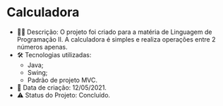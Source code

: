 # Calculadora

* 👩‍💻 Descrição: O projeto foi criado para a matéria de Linguagem de Programação II. A calculadora é simples e realiza operações entre 2 números apenas.
* 🛠 Tecnologias utilizadas:
    - Java;
    - Swing;
    - Padrão de projeto MVC.
* 📆 Data de criação: 12/05/2021.
* :warning: Status do Projeto: Concluído.

